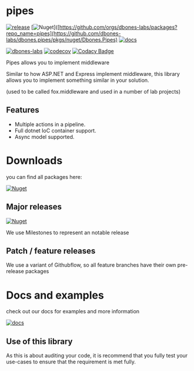 # pipes

[![release](https://img.shields.io/github/v/release/dbones-labs/dbones.pipes?logo=nuget)](https://github.com/dbones-labs/dbones.pipes/releases) [![Nuget](https://img.shields.io/badge/nuget-pipes-blue)]([https://github.com/orgs/dbones-labs/packages?repo_name=pipes](https://github.com/dbones-labs/dbones.pipes/pkgs/nuget/Dbones.Pipes)
[![docs](https://img.shields.io/badge/docs-pipes-blue)](https://dbones-labs.github.io/dbones.pipes/)

[![dbones-labs](https://circleci.com/gh/dbones-labs/dbones.pipes.svg?style=shield)](https://app.circleci.com/pipelines/github/dbones-labs/dbones.pipes) 
[![codecov](https://codecov.io/gh/dbones-labs/dbones.pipes/branch/master/graph/badge.svg?token=0AE8TL5PR3)](undefined)
[![Codacy Badge](https://app.codacy.com/project/badge/Grade/fd426474c7b84cd7b8cd2f47d9d8eeb9)](https://www.codacy.com/gh/dbones-labs/dbones.pipes/dashboard?utm_source=github.com&amp;utm_medium=referral&amp;utm_content=dbones-labs/dbones.pipes&amp;utm_campaign=Badge_Grade)


Pipes allows you to implement middleware

Similar to how  ASP.NET and Express implement middleware, this library allows you to implement something similar in your solution.

(used to be called fox.middleware and used in a number of lab projects)

## Features

- Multiple actions in a pipeline.
- Full dotnet IoC container support.
- Async model supported.

# Downloads

you can find all packages here:

[![Nuget](https://img.shields.io/badge/nuget-pipes-blue)](https://github.com/orgs/dbones-labs/packages?repo_name=pipes)


## Major releases

[![Nuget](https://img.shields.io/github/v/release/dbones-labs/dbones.pipes?logo=nuget)](https://github.com/dbones-labs/dbones.pipes/releases)

We use Milestones to represent an notable release


## Patch / feature releases

We use a variant of Githubflow, so all feature branches have their own pre-release packages



# Docs and examples

check out our docs for examples and more information

[![docs](https://img.shields.io/badge/docs-pipes-blue)](https://dbones-labs.github.io/dbones.pipes/)

## Use of this library

As this is about auditing your code, it is recommend that you fully test your use-cases to ensure that the requirement is met fully.
